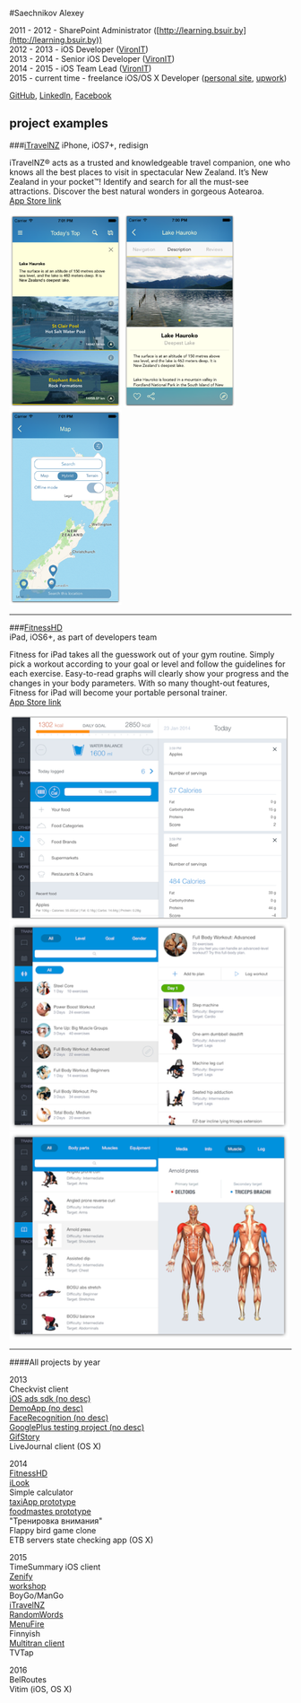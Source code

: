#Saechnikov Alexey

2011 - 2012  -  SharePoint Administrator ([http://learning.bsuir.by](http://learning.bsuir.by))  
2012 - 2013  -  iOS Developer ([VironIT](http://vironit.com))  
2013 - 2014  -  Senior iOS Developer ([VironIT](http://vironit.com))  
2014 - 2015  -  iOS Team Lead ([VironIT](http://vironit.com))  
2015 - current time  -  freelance iOS/OS X Developer ([personal site](http://saechnikov.com), [upwork](https://www.upwork.com/freelancers/~0164318e9deae07ccb))

[GitHub](https://github.com/fizzy871), [LinkedIn](https://www.linkedin.com/in/fizzy871), [Facebook](https://www.facebook.com/fizzy871)

## project examples
###[iTravelNZ](res/iTravelNZ/readme.md)
iPhone, iOS7+, redisign  

iTravelNZ® acts as a trusted and knowledgeable travel companion, one who knows all the best places to visit in spectacular New Zealand. It’s New Zealand in your pocket™! Identify and search for all the must-see attractions. Discover the best natural wonders in gorgeous Aotearoa.  
[App Store link](https://itunes.apple.com/app/id409098753)  
  
<img src="res/iTravelNZ/screenshots/2.png" width="200">
<img src="res/iTravelNZ/screenshots/3.png" width="200">
<img src="res/iTravelNZ/screenshots/4.png" width="200">

---
###[FitnessHD](res/FitnessHD/readme.md)  
iPad, iOS6+, as part of developers team  

Fitness for iPad takes all the guesswork out of your gym routine. Simply pick a workout according to your goal or level and follow the guidelines for each exercise. Easy-to-read graphs will clearly show your progress and the changes in your body parameters. With so many thought-out features, Fitness for iPad will become your portable personal trainer.  
[App Store link](https://itunes.apple.com/app/id788483284)  
  
<img src="res/FitnessHD/screenshots/1.png" width="500">
<img src="res/FitnessHD/screenshots/2.png" width="500">
<img src="res/FitnessHD/screenshots/3.png" width="500">

---

####All projects by year

2013  
Checkvist client  
[iOS ads sdk (no desc)](res/iosAdsSDK/readme.md)  
[DemoApp (no desc)](res/DemoApp/readme.md)  
[FaceRecognition (no desc)](res/FaceRecognition/readme.md)  
[GooglePlus testing project (no desc)](res/GooglePlus/readme.md)  
[GifStory](res/GifStory/readme.md)  
LiveJournal client (OS X)

2014  
[FitnessHD](res/FitnessHD/readme.md)  
[iLook](res/iLook/readme.md)  
Simple calculator  
[taxiApp prototype](res/taxiApp/readme.md)  
[foodmastes prototype](res/foodmasters/readme.md)  
"Тренировка внимания"  
Flappy bird game clone  
ETB servers state checking app (OS X)

2015  
TimeSummary iOS client  
[Zenify](res/Zenify/readme.md)  
[workshop](res/workshop/readme.md)  
BoyGo/ManGo  
[iTravelNZ](res/iTravelNZ/readme.md)  
[RandomWords](res/RandomWords/readme.md)  
[MenuFire](res/MenuFire/readme.md)  
Finnyish  
[Multitran client](res/Multitran/readme.md)  
TVTap  

2016  
BelRoutes  
Vitim (iOS, OS X)